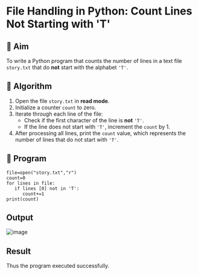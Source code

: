 # File Handling in Python: Count Lines Not Starting with 'T'

## 🎯 Aim
To write a Python program that counts the number of lines in a text file `story.txt` that do **not** start with the alphabet `'T'`.

## 🧠 Algorithm
1. Open the file `story.txt` in **read mode**.
2. Initialize a counter `count` to zero.
3. Iterate through each line of the file:
   - Check if the first character of the line is **not** `'T'`.
   - If the line does not start with `'T'`, increment the `count` by 1.
4. After processing all lines, print the `count` value, which represents the number of lines that do not start with `'T'`.

## 🧾 Program
```
file=open("story.txt","r") 
count=0 
for lines in file: 
   if lines [0] not in 'T': 
      count+=1 
print(count)
```

## Output
![image](https://github.com/user-attachments/assets/d4b93207-2ea7-4b97-8047-17da8d4ce0e0)

## Result
Thus the program executed successfully.
